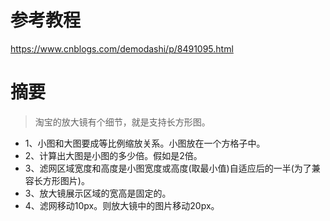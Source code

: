 # 参考教程
https://www.cnblogs.com/demodashi/p/8491095.html

# 摘要
> 淘宝的放大镜有个细节，就是支持长方形图。
* 1、小图和大图要成等比例缩放关系。小图放在一个方格子中。
* 2、计算出大图是小图的多少倍。假如是2倍。
* 3、滤网区域宽度和高度是小图宽度或高度(取最小值)自适应后的一半(为了兼容长方形图片)。
* 3、放大镜展示区域的宽高是固定的。
* 4、滤网移动10px。则放大镜中的图片移动20px。
